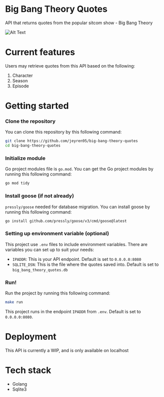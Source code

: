 # Big Bang Theory Quotes
API that returns quotes from the popular sitcom show - Big Bang Theory

![Alt Text](https://media.giphy.com/media/v1.Y2lkPTc5MGI3NjExeXZtb25samd5OTR4dWJ4OHd5dHMxOGNrcW84djRuM3piOWNwYWlnMSZlcD12MV9pbnRlcm5hbF9naWZfYnlfaWQmY3Q9Zw/VmM6OYEREouic/giphy.gif)

# Current features
Users may retrieve quotes from this API based on the following:
1. Character
2. Season
3. Episode

# Getting started

### Clone the repository
You can clone this repository by this following command:
``` bash
git clone https://github.com/jeyren95/big-bang-theory-quotes
cd big-bang-theory-quotes
```

### Initialize module
Go project modules file is `go.mod`. You can get the Go project modules by running this following command:
``` bash
go mod tidy
```

### Install goose (if not already)
`pressly/goose` needed for database migration. You can install goose by running this following command:
``` bash
go install github.com/pressly/goose/v3/cmd/goose@latest
```

### Setting up environment variable (optional)
This project use `.env` files to include environment variables. There are variables you can set up to suit your needs:
- `IPADDR`: This is your API endpoint. Default is set to `0.0.0.0:8080`
- `SQLITE_DSN`: This is the file where the quotes saved into. Default is set to `big_bang_theory_quotes.db`

### Run!
Run the project by running this following command:
``` bash
make run
```
This project runs in the endpoint `IPADDR` from `.env`. Default is set to `0.0.0.0:8080`.

# Deployment
This API is currently a WIP, and is only available on localhost

# Tech stack
- Golang
- Sqlite3

